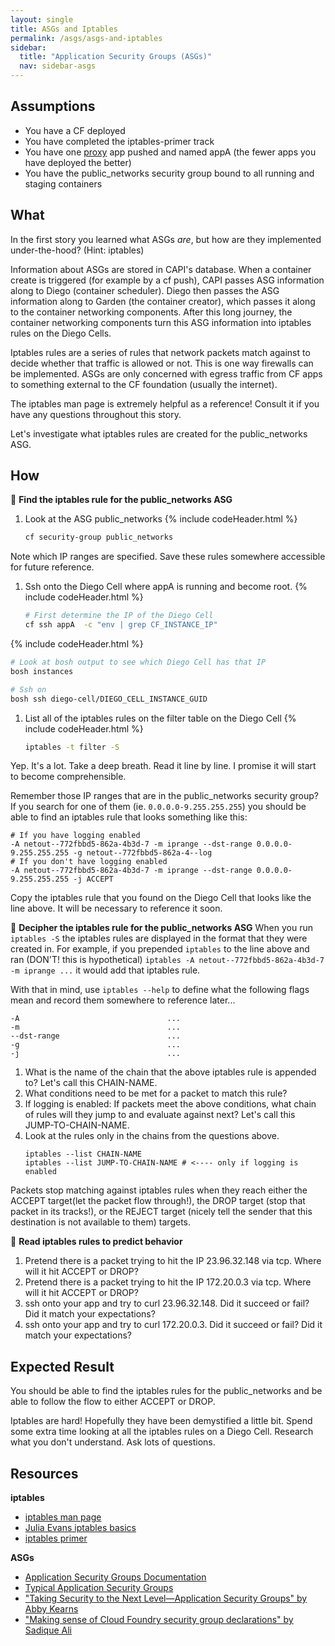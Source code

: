 ```yaml
---
layout: single
title: ASGs and Iptables
permalink: /asgs/asgs-and-iptables
sidebar:
  title: "Application Security Groups (ASGs)"
  nav: sidebar-asgs
---
```


## Assumptions
- You have a CF deployed
- You have completed the iptables-primer track
- You have one
  [proxy](https://github.com/cloudfoundry/cf-networking-release/tree/develop/src/example-apps/proxy)
  app pushed and named appA (the fewer apps you have deployed the better)
- You have the public_networks security group bound to all running and staging
  containers

## What
In the first story you learned what ASGs *are*, but how are they implemented
under-the-hood?  (Hint: iptables)

Information about ASGs are stored in CAPI's database. When a container create
is triggered (for example by a cf push), CAPI passes ASG information along to
Diego (container scheduler). Diego then passes the ASG information along to
Garden (the container creator), which passes it along to the container
networking components. After this long journey, the container networking
components turn this ASG information into iptables rules on the Diego Cells.

Iptables rules are a series of rules that network packets match against to
decide whether that traffic is allowed or not. This is one way firewalls can be
implemented.  ASGs are only concerned with egress traffic from CF apps to
something external to the CF foundation (usually the internet).

The iptables man page is extremely helpful as a reference! Consult it if you
have any questions throughout this story.

Let's investigate what iptables rules are created for the public_networks ASG.

## How

📝 **Find the iptables rule for the public_networks ASG**
1. Look at the ASG public_networks
{% include codeHeader.html %}
   ```bash
   cf security-group public_networks
   ```
  Note which IP ranges are specified. Save these rules somewhere accessible for
  future reference.

1. Ssh onto the Diego Cell where appA is running and become root.
{% include codeHeader.html %}
   ```bash
   # First determine the IP of the Diego Cell
   cf ssh appA  -c "env | grep CF_INSTANCE_IP"
   ```
{% include codeHeader.html %}
   ```bash
   # Look at bosh output to see which Diego Cell has that IP
   bosh instances
   ```
   ```bash
   # Ssh on
   bosh ssh diego-cell/DIEGO_CELL_INSTANCE_GUID
   ```

1. List all of the iptables rules on the filter table on the Diego Cell
{% include codeHeader.html %}
   ```bash
   iptables -t filter -S
   ```

  Yep. It's a lot. Take a deep breath. Read it line by line. I promise it will
  start to become comprehensible.

  Remember those IP ranges that are in the public_networks security group?  If
  you search for one of them (ie. `0.0.0.0-9.255.255.255`) you should be able
  to find an iptables rule that looks something like this:

  ```
  # If you have logging enabled
  -A netout--772fbbd5-862a-4b3d-7 -m iprange --dst-range 0.0.0.0-9.255.255.255 -g netout--772fbbd5-862a-4--log
  # If you don't have logging enabled
  -A netout--772fbbd5-862a-4b3d-7 -m iprange --dst-range 0.0.0.0-9.255.255.255 -j ACCEPT
  ```

Copy the iptables rule that you found on the Diego Cell that looks like the
line above. It will be necessary to reference it soon.

🤔 **Decipher the iptables rule for the public_networks ASG**
When you run `iptables -S` the iptables rules are displayed in the format that
they were created in. For example, if you prepended `iptables` to the line
above and ran (DON'T! this is hypothetical) `iptables -A
netout--772fbbd5-862a-4b3d-7 -m iprange ...` it would add that iptables rule.

With that in mind, use `iptables --help` to define what the following flags
mean and record them somewhere to reference later...

```
-A                                 ...
-m                                 ...
--dst-range                        ...
-g                                 ...
-j                                 ...
```

1. What is the name of the chain that the above iptables rule is appended to?
   Let's call this CHAIN-NAME.
1. What conditions need to be met for a packet to match this rule?
1. If logging is enabled: If packets meet the above conditions, what chain of
   rules will they jump to and evaluate against next? Let's call this
   JUMP-TO-CHAIN-NAME.
1. Look at the rules only in the chains from the questions above.
   ```
   iptables --list CHAIN-NAME
   iptables --list JUMP-TO-CHAIN-NAME # <---- only if logging is enabled
   ```
Packets stop matching against iptables rules when they reach either the ACCEPT
target(let the packet flow through!), the DROP target (stop that packet in its
tracks!), or the REJECT target (nicely tell the sender that this destination is
not available to them) targets.

🤔 **Read iptables rules to predict behavior**
1. Pretend there is a packet trying to hit the IP 23.96.32.148 via tcp. Where will it hit ACCEPT or DROP?
1. Pretend there is a packet trying to hit the IP 172.20.0.3 via tcp. Where will it hit ACCEPT or DROP?
1. ssh onto your app and try to curl 23.96.32.148. Did it succeed or fail? Did it match your expectations?
1. ssh onto your app and try to curl 172.20.0.3. Did it succeed or fail? Did it match your expectations?

## Expected Result
You should be able to find the iptables rules for the public_networks and be
able to follow the flow to either ACCEPT or DROP.

Iptables are hard! Hopefully they have been demystified a little bit.  Spend
some extra time looking at all the iptables rules on a Diego Cell. Research
what you don't understand. Ask lots of questions.

## Resources
**iptables**
* [iptables man page](http://ipset.netfilter.org/iptables.man.html)
* [Julia Evans iptables basics](https://jvns.ca/blog/2017/06/07/iptables-basics/)
* [iptables primer](https://danielmiessler.com/study/iptables/)

**ASGs**
* [Application Security Groups Documentation](https://docs.cloudfoundry.org/adminguide/app-sec-groups.html)
* [Typical Application Security Groups](https://docs.cloudfoundry.org/adminguide/app-sec-groups.html#typical-groups)
* ["Taking Security to the Next Level—Application Security Groups" by Abby Kearns](https://blog.pivotal.io/pivotal-cloud-foundry/products/taking-security-to-the-next-level-application-security-groups)
* ["Making sense of Cloud Foundry security group declarations" by Sadique Ali](https://sdqali.in/blog/2015/05/21/making-sense-of-cloud-foundry-security-group-declarations/)

